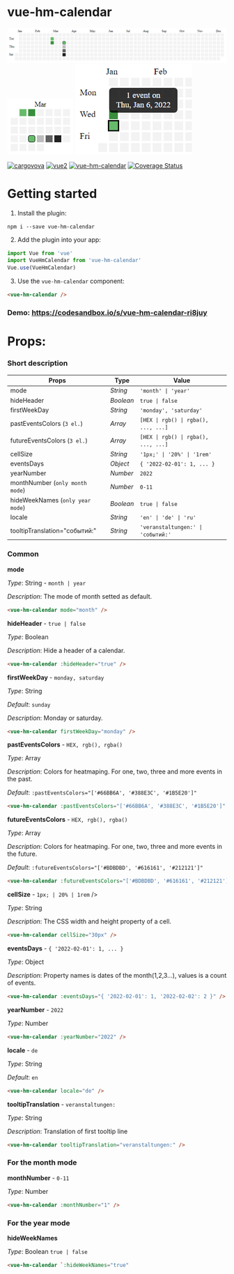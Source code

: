 # vue-hm-calendar

<img src="https://github.com/cargovova/vue-hm-calendar/blob/master/screens/year.png" alt="">

<img src="https://github.com/cargovova/vue-hm-calendar/blob/master/screens/month.png" alt="">

<img src="https://github.com/cargovova/vue-hm-calendar/blob/master/screens/tooltip.png" alt="">

[![cargovova](https://img.shields.io/badge/cargovova-brightgreen)](https://github.com/cargovova)
[![vue2](https://img.shields.io/badge/vue-2.x-brightgreen.svg)](https://v2.vuejs.org/)
[![vue-hm-calendar](https://img.shields.io/badge/vue--hm--calendar-v2-green)](https://www.npmjs.com/package/vue-hm-calendar)
[![Coverage Status](https://coveralls.io/repos/github/cargovova/vue-hm-calendar/badge.svg?branch=master)](https://coveralls.io/github/cargovova/vue-hm-calendar?branch=master)

# Getting started

1. Install the plugin:

```
npm i --save vue-hm-calendar
```

2. Add the plugin into your app:

```javascript
import Vue from 'vue'
import VueHmCalendar from 'vue-hm-calendar'
Vue.use(VueHmCalendar)
```

3. Use the `vue-hm-calendar` component:

```html
<vue-hm-calendar />
```

### Demo: https://codesandbox.io/s/vue-hm-calendar-ri8juy

# Props:

### Short description

| Props                            | Type      | Value                                |
| -------------------------------- | --------- | ------------------------------------ |
| mode                             | _String_  | `'month' \| 'year'`                  |
| hideHeader                       | _Boolean_ | `true \| false`                      |
| firstWeekDay                     | _String_  | `'monday', 'saturday'`               |
| pastEventsColors (`3 el.`)       | _Array_   | `[HEX \| rgb() \| rgba(), ..., ...]` |
| futureEventsColors (`3 el.`)     | _Array_   | `[HEX \| rgb() \| rgba(), ..., ...]` |
| cellSize                         | _String_  | `'1px;' \| '20%' \| '1rem'`          |
| eventsDays                       | _Object_  | `{ '2022-02-01': 1, ... }`           |
| yearNumber                       | _Number_  | `2022`                               |
| monthNumber (`only month mode`)  | _Number_  | `0-11`                               |
| hideWeekNames (`only year mode`) | _Boolean_ | `true \| false`                      |
| locale                           | _String_  | `'en' \| 'de' \| 'ru'`               |
| tooltipTranslation="событий:"    | _String_  | `'veranstaltungen:' \| 'событий:'`   |

### Common

**mode**

_Type_: String - `month | year`

_Description_: The mode of month setted as default.

```html
<vue-hm-calendar mode="month" />
```

**hideHeader** - `true | false`

_Type_: Boolean

_Description_: Hide a header of a calendar.

```html
<vue-hm-calendar :hideHeader="true" />
```

**firstWeekDay** - `monday, saturday`

_Type_: String

_Default_: `sunday`

_Description_: Monday or saturday.

```html
<vue-hm-calendar firstWeekDay="monday" />
```

**pastEventsColors** - `HEX, rgb(), rgba()`

_Type_: Array

_Description_: Colors for heatmaping. For one, two, three and more events in the past.

_Default_: `:pastEventsColors="['#66BB6A', '#388E3C', '#1B5E20']"`

```html
<vue-hm-calendar :pastEventsColors="['#66BB6A', '#388E3C', '#1B5E20']" />
```

**futureEventsColors** - `HEX, rgb(), rgba()`

_Type_: Array

_Description_: Colors for heatmaping. For one, two, three and more events in the future.

_Default_: `:futureEventsColors="['#BDBDBD', '#616161', '#212121']"`

```html
<vue-hm-calendar :futureEventsColors="['#BDBDBD', '#616161', '#212121']" />
```

**cellSize** - `1px; | 20% | 1rem` />

_Type_: String

_Description_: The CSS width and height property of a cell.

```html
<vue-hm-calendar cellSize="30px" />
```

**eventsDays** - `{ '2022-02-01': 1, ... }`

_Type_: Object

_Description_: Property names is dates of the month(1,2,3...), values is a count of events.

```html
<vue-hm-calendar :eventsDays="{ '2022-02-01': 1, '2022-02-02': 2 }" />
```

**yearNumber** - `2022`

_Type_: Number

```html
<vue-hm-calendar :yearNumber="2022" />
```

**locale** - `de`

_Type_: String

_Default_: `en`

```html
<vue-hm-calendar locale="de" />
```

**tooltipTranslation** - `veranstaltungen:`

_Type_: String

_Description_: Translation of first tooltip line

```html
<vue-hm-calendar tooltipTranslation="veranstaltungen:" />
```

### For the month mode

**monthNumber** - `0-11`

_Type_: Number

```html
<vue-hm-calendar :monthNumber="1" />
```

### For the year mode

**hideWeekNames**

_Type_: Boolean `true | false`

```html
<vue-hm-calendar `:hideWeekNames="true"
```
